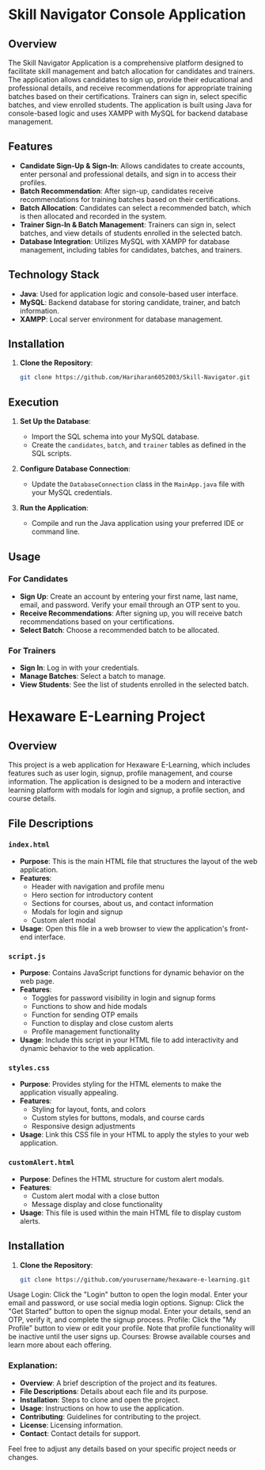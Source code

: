 # Skill Navigator Console Application

## Overview

The Skill Navigator Application is a comprehensive platform designed to facilitate skill management and batch allocation for candidates and trainers. The application allows candidates to sign up, provide their educational and professional details, and receive recommendations for appropriate training batches based on their certifications. Trainers can sign in, select specific batches, and view enrolled students. The application is built using Java for console-based logic and uses XAMPP with MySQL for backend database management.

## Features

- **Candidate Sign-Up & Sign-In**: Allows candidates to create accounts, enter personal and professional details, and sign in to access their profiles.
- **Batch Recommendation**: After sign-up, candidates receive recommendations for training batches based on their certifications.
- **Batch Allocation**: Candidates can select a recommended batch, which is then allocated and recorded in the system.
- **Trainer Sign-In & Batch Management**: Trainers can sign in, select batches, and view details of students enrolled in the selected batch.
- **Database Integration**: Utilizes MySQL with XAMPP for database management, including tables for candidates, batches, and trainers.

## Technology Stack

- **Java**: Used for application logic and console-based user interface.
- **MySQL**: Backend database for storing candidate, trainer, and batch information.
- **XAMPP**: Local server environment for database management.

## Installation

1. **Clone the Repository**:
   ```sh
   git clone https://github.com/Hariharan6052003/Skill-Navigator.git
   
## Execution

1. **Set Up the Database**:
   - Import the SQL schema into your MySQL database.
   - Create the `candidates`, `batch`, and `trainer` tables as defined in the SQL scripts.

2. **Configure Database Connection**:
   - Update the `DatabaseConnection` class in the `MainApp.java` file with your MySQL credentials.

3. **Run the Application**:
   - Compile and run the Java application using your preferred IDE or command line.

## Usage

### For Candidates

- **Sign Up**: Create an account by entering your first name, last name, email, and password. Verify your email through an OTP sent to you.
- **Receive Recommendations**: After signing up, you will receive batch recommendations based on your certifications.
- **Select Batch**: Choose a recommended batch to be allocated.

### For Trainers

- **Sign In**: Log in with your credentials.
- **Manage Batches**: Select a batch to manage.
- **View Students**: See the list of students enrolled in the selected batch.





# Hexaware E-Learning Project

## Overview

This project is a web application for Hexaware E-Learning, which includes features such as user login, signup, profile management, and course information. The application is designed to be a modern and interactive learning platform with modals for login and signup, a profile section, and course details.

## File Descriptions

### `index.html`

- **Purpose**: This is the main HTML file that structures the layout of the web application.
- **Features**:
  - Header with navigation and profile menu
  - Hero section for introductory content
  - Sections for courses, about us, and contact information
  - Modals for login and signup
  - Custom alert modal
- **Usage**: Open this file in a web browser to view the application's front-end interface.

### `script.js`

- **Purpose**: Contains JavaScript functions for dynamic behavior on the web page.
- **Features**:
  - Toggles for password visibility in login and signup forms
  - Functions to show and hide modals
  - Function for sending OTP emails
  - Function to display and close custom alerts
  - Profile management functionality
- **Usage**: Include this script in your HTML file to add interactivity and dynamic behavior to the web application.

### `styles.css`

- **Purpose**: Provides styling for the HTML elements to make the application visually appealing.
- **Features**:
  - Styling for layout, fonts, and colors
  - Custom styles for buttons, modals, and course cards
  - Responsive design adjustments
- **Usage**: Link this CSS file in your HTML to apply the styles to your web application.

### `customAlert.html`

- **Purpose**: Defines the HTML structure for custom alert modals.
- **Features**:
  - Custom alert modal with a close button
  - Message display and close functionality
- **Usage**: This file is used within the main HTML file to display custom alerts.

## Installation

1. **Clone the Repository**: 
   ```sh
   git clone https://github.com/yourusername/hexaware-e-learning.git


Usage
Login: Click the "Login" button to open the login modal. Enter your email and password, or use social media login options.
Signup: Click the "Get Started" button to open the signup modal. Enter your details, send an OTP, verify it, and complete the signup process.
Profile: Click the "My Profile" button to view or edit your profile. Note that profile functionality will be inactive until the user signs up.
Courses: Browse available courses and learn more about each offering.



### Explanation:
- **Overview**: A brief description of the project and its features.
- **File Descriptions**: Details about each file and its purpose.
- **Installation**: Steps to clone and open the project.
- **Usage**: Instructions on how to use the application.
- **Contributing**: Guidelines for contributing to the project.
- **License**: Licensing information.
- **Contact**: Contact details for support.

Feel free to adjust any details based on your specific project needs or changes.
